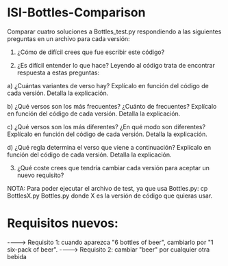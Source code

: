 # ISI-Bottles-Comparison

Comparar cuatro soluciones a Bottles_test.py respondiendo a las siguientes preguntas en un archivo para cada versión:

1. ¿Cómo de difícil crees que fue escribir este código?


2. ¿Es difícil entender lo que hace? Leyendo al código trata de encontrar respuesta a estas preguntas:

a) ¿Cuántas variantes de verso hay? Explícalo en función del código de cada versión. Detalla la explicación.

b) ¿Qué versos son los más frecuentes? ¿Cuánto de frecuentes? Explícalo en función del código de cada versión. Detalla la explicación.

c) ¿Qué versos son los más diferentes? ¿En qué modo son diferentes? Explícalo en función del código de cada versión. Detalla la explicación.

d) ¿Qué regla determina el verso que viene a continuación? Explícalo en función del código de cada versión. Detalla la explicación.


3. ¿Qué coste crees que tendría cambiar cada versión para aceptar un nuevo requisito?


NOTA: Para poder ejecutar el archivo de test, ya que usa Bottles.py:
cp BottlesX.py Bottles.py donde X es la versión de código que quieras usar.


# Requisitos nuevos: 
----> Requisito 1: cuando aparezca "6 bottles of beer", cambiarlo por "1 six-pack of beer".
----> Requisito 2: cambiar "beer" por cualquier otra bebida
